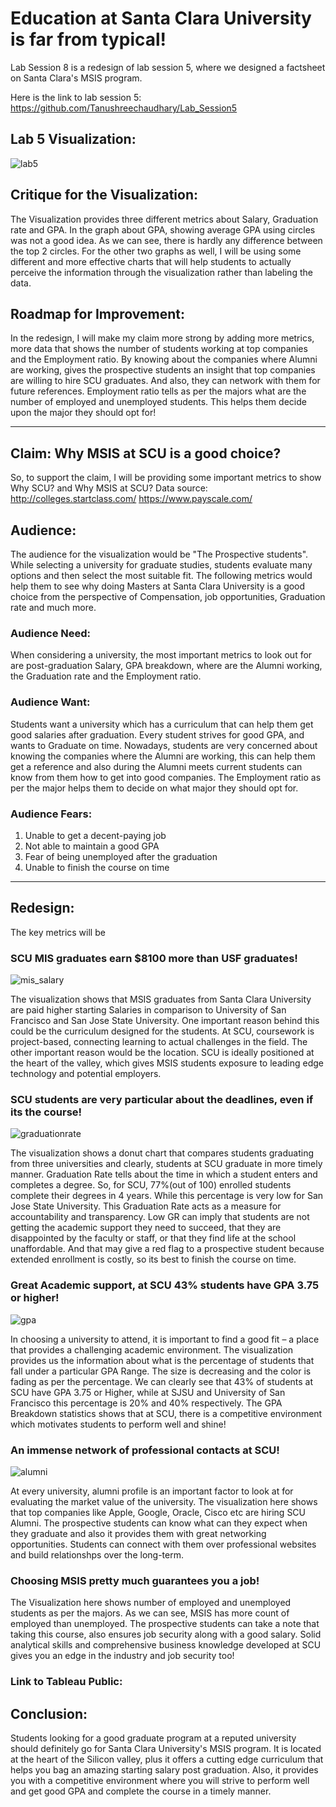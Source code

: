# Education at Santa Clara University is far from typical!
Lab Session 8 is a redesign of lab session 5, where we designed a factsheet on Santa Clara's MSIS program.

Here is the link to lab session 5: 
https://github.com/Tanushreechaudhary/Lab_Session5

## Lab 5 Visualization:
![lab5](https://user-images.githubusercontent.com/32077698/32647064-6a0f629e-c5a4-11e7-97ea-76d14541ec52.png)

## Critique for the Visualization:
The Visualization provides three different metrics about Salary, Graduation rate and GPA. In the graph about GPA, showing average GPA using circles was not a good idea. As we can see, there is hardly any difference between the top 2 circles. For the other two graphs as well, I will be using some different and more effective charts that will help students to actually perceive the information through the visualization rather than labeling the data.

## Roadmap for Improvement:
In the redesign, I will make my claim more strong by adding more metrics, more data that shows the number of students working at top companies and the Employment ratio. By knowing about the companies where Alumni are working, gives the prospective students an insight that top companies are willing to hire SCU graduates. And also, they can network with them for future references. Employment ratio tells as per the majors what are the number of employed and unemployed students. This helps them decide upon the major they should opt for!

---
## Claim: Why MSIS at SCU is a good choice?
So, to support the claim, I will be providing some important metrics to show Why SCU? and Why MSIS at SCU?
Data source: 
http://colleges.startclass.com/
https://www.payscale.com/

## Audience:
The audience for the visualization would be "The Prospective students". While selecting a university for graduate studies, students evaluate many options and then select the most suitable fit. The following metrics would help them to see why doing Masters at Santa Clara University is a good choice from the perspective of Compensation, job opportunities, Graduation rate and much more. 

### Audience Need: 
When considering a university, the most important metrics to look out for are post-graduation Salary, GPA breakdown, where are the Alumni working, the Graduation rate and the Employment ratio. 

### Audience Want: 
Students want a university which has a curriculum that can help them get good salaries after graduation. Every student strives for good GPA, and wants to Graduate on time. Nowadays, students are very concerned about knowing the companies where the Alumni are working, this can help them get a reference and also during the Alumni meets current students can know from them how to get into good companies. The Employment ratio as per the major helps them to decide on what major they should opt for. 

### Audience Fears:
1. Unable to get a decent-paying job
2. Not able to maintain a good GPA
3. Fear of being unemployed after the graduation
4. Unable to finish the course on time

---
## Redesign:
The key metrics will be
### SCU MIS graduates earn $8100 more than USF graduates!
![mis_salary](https://user-images.githubusercontent.com/32077698/32646969-f4f539c0-c5a3-11e7-8a66-9f4d354ed331.png)

The visualization shows that MSIS graduates from Santa Clara University are paid higher starting Salaries in comparison to University of San Francisco and San Jose State University. One important reason behind this could be the curriculum designed for the students. At SCU, coursework is project-based, connecting learning to actual challenges in the field. The other important reason would be the location. SCU is ideally positioned at the heart of the valley, which gives MSIS students exposure to leading edge technology and potential employers.

### SCU students are very particular about the deadlines, even if its the course!
![graduationrate](https://user-images.githubusercontent.com/32077698/32646968-f4d2abda-c5a3-11e7-858e-c6cabeb80827.png)

The visualization shows a donut chart that compares students graduating from three universities and clearly, students at SCU graduate in more timely manner. Graduation Rate tells about the time in which a student enters and completes a degree. So, for SCU, 77%(out of 100) enrolled students complete their degrees in 4 years. While this percentage is very low for San Jose State University.
This Graduation Rate acts as a measure for accountability and transparency. Low GR can imply that students are not getting the academic support they need to succeed, that they are disappointed by the faculty or staff, or that they find life at the school unaffordable. 
And that may give a red flag to a prospective student because extended enrollment is costly, so its best to finish the course on time.

### Great Academic support, at SCU 43% students have GPA 3.75 or higher!
![gpa](https://user-images.githubusercontent.com/32077698/32646967-f4af37e0-c5a3-11e7-832d-1a21e9a5e073.png)

In choosing a university to attend, it is important to find a good fit – a place that provides a challenging academic environment. The visualization provides us the information about what is the percentage of students that fall under a particular GPA Range. The size is decreasing and the color is fading as per the percentage. We can clearly see that 43% of students at SCU have GPA 3.75 or Higher, while at SJSU and University of San Francisco this percentage is 20% and 40% respectively. 
The GPA Breakdown statistics shows that at SCU, there is a competitive environment which motivates students to perform well and shine! 

### An immense network of professional contacts at SCU!
![alumni](https://user-images.githubusercontent.com/32077698/32646965-f489d540-c5a3-11e7-944c-6c0afc1e602f.png)

At every university, alumni profile is an important factor to look at for evaluating the market value of the university. The visualization here shows that top companies like Apple, Google, Oracle, Cisco etc are hiring SCU Alumni. The prospective students can know what can they expect when they graduate and also it provides them with great networking opportunities. Students can connect with them over professional websites and build relationshps over the long-term.

### Choosing MSIS pretty much guarantees you a job!

The Visualization here shows number of employed and unemployed students as per the majors. As we can see, MSIS has more count of employed than unemployed. The prospective students can take a note that taking this course, also ensures job security along with a good salary. Solid analytical skills and comprehensive business knowledge developed at SCU gives you an edge in the industry and job security too!


### Link to Tableau Public: 


## Conclusion:
Students looking for a good graduate program at a reputed university should definitely go for Santa Clara University's MSIS program. It is located at the heart of the Silicon valley, plus it offers a cutting edge curriculum that helps you bag an amazing starting salary post graduation. Also, it provides you with a competitive environment where you will strive to perform well and get good GPA and complete the course in a timely manner.

